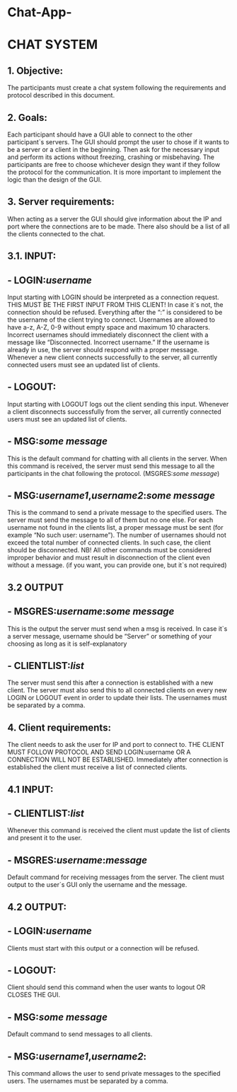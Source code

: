 # Chat-App-
# CHAT SYSTEM
## 1. Objective:
The participants must create a chat system following the requirements and protocol described in this document.
## 2. Goals:
Each participant should have a GUI able to connect to the other participant`s servers. The GUI should prompt the user to chose if it wants to be a server or a client in the beginning. Then ask for the necessary input and perform its actions without freezing, crashing or misbehaving. The participants are free to choose whichever design they want if they follow the protocol for the communication. It is more important to implement the logic than the design of the GUI.
## 3. Server requirements:
When acting as a server the GUI should give information about the IP and port where the connections are to be made. There also should be a list of all the clients connected to the chat.
## 3.1. INPUT:
## - LOGIN:*username*
Input starting with LOGIN should be interpreted as a connection request. THIS MUST BE THE FIRST INPUT FROM THIS CLIENT! In case it`s not, the connection should be refused. Everything after the “:” is considered to be the username of the client trying to connect. Usernames are allowed to have a-z, A-Z, 0-9 without empty space and maximum 10 characters. Incorrect usernames should immediately disconnect the client with a message like “Disconnected. Incorrect username.” If the username is already in use, the server should respond with a proper message. Whenever a new client connects successfully to the server, all currently connected users must see an updated list of clients.
## - LOGOUT:
Input starting with LOGOUT logs out the client sending this input. Whenever a client disconnects successfully from the server, all currently connected users must see an updated list of clients.
## - MSG:*some message*
This is the default command for chatting with all clients in the server. When this command is received, the server must send this message to all the participants in the chat following the protocol. (MSGRES:*some message*)
## - MSG:*username1*,*username2*:*some message*
This is the command to send a private message to the specified users. The server must send the message to all of them but no one else. For each username not found in the clients list, a proper message must be sent (for example “No such user: username”). The number of usernames should not exceed the total number of connected clients. In such case, the client should be disconnected.
NB! All other commands must be considered improper behavior and must result in disconnection of the client even without a message. (if you want, you can provide one, but it`s not required)
## 3.2 OUTPUT
## - MSGRES:*username*:*some message*
This is the output the server must send when a msg is received. In case it`s a server message, username should be “Server” or something of your choosing as long as it is self-explanatory
## - CLIENTLIST:*list*
The server must send this after a connection is established with a new client. The server must also send this to all connected clients on every new LOGIN or LOGOUT event in order to update their lists. The usernames must be separated by a comma.
## 4. Client requirements:
The client needs to ask the user for IP and port to connect to. THE CLIENT MUST FOLLOW PROTOCOL AND SEND LOGIN:username OR A CONNECTION WILL NOT BE ESTABLISHED. Immediately after connection is established the client must receive a list of connected clients.
## 4.1 INPUT:
## - CLIENTLIST:*list*
Whenever this command is received the client must update the list of clients and present it to the user.
## - MSGRES:*username*:*message*
Default command for receiving messages from the server. The client must output to the user`s GUI only the username and the message.
## 4.2 OUTPUT:
## - LOGIN:*username*
Clients must start with this output or a connection will be refused.
## - LOGOUT:
Client should send this command when the user wants to logout OR CLOSES THE GUI.
## - MSG:*some message*
Default command to send messages to all clients.
## - MSG:*username1*,*username2*:
This command allows the user to send private messages to the specified users. The usernames must be separated by a comma.
